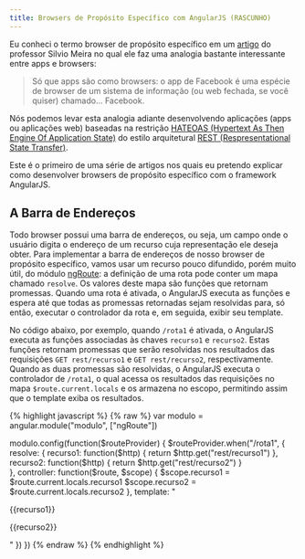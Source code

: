 ```yaml
---
title: Browsers de Propósito Específico com AngularJS (RASCUNHO)
---
```


Eu conheci o termo browser de propósito específico em um [artigo](http://boletim.de/silvio/previses-5-uma-rede-de-apps/) do professor Silvio Meira no qual ele faz uma analogia bastante interessante entre apps e browsers:

> Só que apps são como browsers: o app de Facebook é uma espécie de browser de um sistema de informação (ou web fechada, se você quiser) chamado... Facebook.

Nós podemos levar esta analogia adiante desenvolvendo aplicações (apps ou aplicações web) baseadas na restrição [HATEOAS (Hypertext As Then Engine Of Application State)](https://en.wikipedia.org/wiki/HATEOAS) do estilo arquitetural [REST (Respresentational State Transfer)](https://en.wikipedia.org/wiki/Representational_state_transfer).

Este é o primeiro de uma série de artigos nos quais eu pretendo explicar como desenvolver browsers de propósito específico com o framework AngularJS.

## A Barra de Endereços
Todo browser possui uma barra de endereços, ou seja, um campo onde o usuário digita o endereço de um recurso cuja representação ele deseja obter. Para implementar a barra de endereços de nosso browser de propósito específico, vamos usar um recurso pouco difundido, porém muito útil, do módulo [ngRoute](https://docs.angularjs.org/api/ngRoute): a definição de uma rota pode conter um mapa chamado `resolve`. Os valores deste mapa são funções que retornam promessas. Quando uma rota é ativada, o AngularJS executa as funções e espera até que todas as promessas retornadas sejam resolvidas para, só então, executar o controlador da rota e, em seguida, exibir seu template.

No código abaixo, por exemplo, quando `/rota1` é ativada, o AngularJS executa as funções associadas às chaves `recurso1` e `recurso2`. Estas funções retornam promessas que serão resolvidas nos resultados das requisições `GET rest/recurso1` e `GET rest/recurso2`, respectivamente. Quando as duas promessas são resolvidas, o AngularJS executa o controlador de `/rota1`, o qual acessa os resultados das requisições no mapa `$route.current.locals` e os armazena no escopo, permitindo assim que o template exiba os resultados.

{% highlight javascript %}
{% raw %}
var modulo = angular.module("modulo", ["ngRoute"])

modulo.config(function($routeProvider) {
  $routeProvider.when("/rota1", {
    resolve: {
      recurso1: function($http) {
        return $http.get("rest/recurso1")
      },
      recurso2: function($http) {
        return $http.get("rest/recurso2")
      }      
    },
    controller: function($route, $scope) {
      $scope.recurso1 = $route.current.locals.recurso1
      $scope.recurso2 = $route.current.locals.recurso2
    },
    template: "<p>{{recurso1}}</p><p>{{recurso2}}</p>"
  })
})
{% endraw %}
{% endhighlight %}